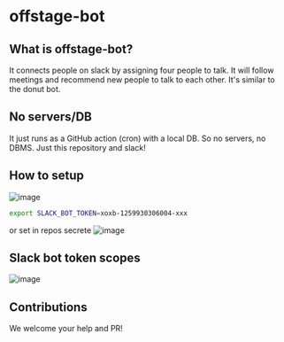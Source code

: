 # offstage-bot

## What is offstage-bot?
It connects people on slack by assigning four people to talk. It will follow meetings and recommend new people to talk to each other. It's similar to the donut bot.

## No servers/DB
It just runs as a GitHub action (cron) with a local DB. So no servers, no DBMS. Just this repository and slack!

## How to setup 
![image](https://user-images.githubusercontent.com/13143402/135459038-96a1415c-c2be-44f0-b031-42f7d837dd99.png)

```bash
export SLACK_BOT_TOKEN=xoxb-1259930306004-xxx
```

or set in repos secrete
![image](https://user-images.githubusercontent.com/901975/108782134-ff682100-75a5-11eb-907e-6f85616e1624.png)

## Slack bot token scopes
![image](https://user-images.githubusercontent.com/13143402/135458892-85e7d48d-abd4-498a-a0e9-60397376ebf4.png)

## Contributions
We welcome your help and PR!
